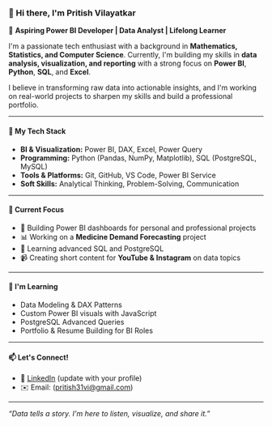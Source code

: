 ### 👋 Hi there, I'm Pritish Vilayatkar

🎯 **Aspiring Power BI Developer | Data Analyst | Lifelong Learner**

I'm a passionate tech enthusiast with a background in **Mathematics, Statistics, and Computer Science**. Currently, I'm building my skills in **data analysis, visualization, and reporting** with a strong focus on **Power BI**, **Python**, **SQL**, and **Excel**.  

I believe in transforming raw data into actionable insights, and I'm working on real-world projects to sharpen my skills and build a professional portfolio.

---

#### 🚀 My Tech Stack
- **BI & Visualization:** Power BI, DAX, Excel, Power Query  
- **Programming:** Python (Pandas, NumPy, Matplotlib), SQL (PostgreSQL, MySQL)  
- **Tools & Platforms:** Git, GitHub, VS Code, Power BI Service  
- **Soft Skills:** Analytical Thinking, Problem-Solving, Communication

---

#### 📌 Current Focus
- 💼 Building Power BI dashboards for personal and professional projects  
- 📊 Working on a **Medicine Demand Forecasting** project  
- 📖 Learning advanced SQL and PostgreSQL  
- 📹 Creating short content for **YouTube & Instagram** on data topics

---

#### 🌱 I'm Learning
- Data Modeling & DAX Patterns  
- Custom Power BI visuals with JavaScript  
- PostgreSQL Advanced Queries  
- Portfolio & Resume Building for BI Roles   

---

#### 📫 Let's Connect!
- 💼 [LinkedIn](https://www.linkedin.com/in/pritish-vilayatkar-785535308/) (update with your profile)
- ✉️ Email: (pritish31vi@gmail.com)

---

*“Data tells a story. I'm here to listen, visualize, and share it.”*


<!---
pritish31v/pritish31v is a ✨ special ✨ repository because its `README.md` (this file) appears on your GitHub profile.
You can click the Preview link to take a look at your changes.
--->
